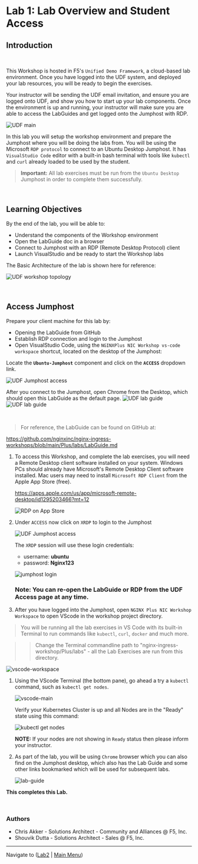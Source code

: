 # Lab 1: Lab Overview and Student Access

## Introduction

<br/>

This Workshop is hosted in F5's `Unified Demo Framework`, a cloud-based lab environment.  Once you have logged into the UDF system, and deployed your lab resources, you will be ready to begin the exercises.  

Your instructor will be sending the UDF email invitation, and ensure you are logged onto UDF, and show you how to start up your lab components.  Once the environment is up and running, your instructor will make sure you are able to access the LabGuides and get logged onto the Jumphost with RDP.

![UDF main](media/lab1_udf-main.png)

In this lab you will setup the workshop environment and prepare the Jumphost where you will be doing the labs from. You will be using the Microsoft `RDP protocol` to connect to an Ubuntu Desktop Jumphost.  It has `VisualStudio Code` editor with a built-in bash terminal with tools like `kubectl` and `curl` already loaded to be used by the student.

> **Important:** All lab exercises must be run from the `Ubuntu Desktop` Jumphost in order to complete them successfully.

<br/>

## Learning Objectives 

By the end of the lab, you will be able to: 

- Understand the components of the Workshop environment
- Open the LabGuide doc in a browser
- Connect to Jumphost with an RDP (Remote Desktop Protocol) client
- Launch VisualStudio and be ready to start the Workshop labs

The Basic Architecture of the lab is shown here for reference:

![UDF workshop topology](media/udf-lab-topology.png)

<br/>

## Access Jumphost

Prepare your client machine for this lab by: 

- Opening the LabGuide from GitHub
- Establish RDP connection and login to the Jumphost
- Open VisualStudio Code, using the `NGINXPlus NIC Workshop vs-code workspace` shortcut, located on the desktop of the Jumphost:

Locate the **`Ubuntu-Jumphost`** component and click on the **`ACCESS`** dropdown link.

   ![UDF Jumphost access](media/lab1_udf-jumphost-access.png)


After you connect to the Jumphost, open Chrome from the Desktop, which should open this LabGuide as the default page.
     ![UDF lab guide](media/lab_guide.png)
     ![UDF lab guide](media/lab1_lab-guide-outline.png)

</br>

> For reference, the LabGuide can be found on GitHub at:

https://github.com/nginxinc/nginx-ingress-workshops/blob/main/Plus/labs/LabGuide.md


1. To access this Workshop, and complete the lab exercises, you will need a Remote Desktop client software installed on your system. Windows PCs should already have Microsoft's Remote Desktop Client software installed. Mac users may need to install `Microsoft RDP Client` from the Apple App Store (free). 

   https://apps.apple.com/us/app/microsoft-remote-desktop/id1295203466?mt=12

   ![RDP on App Store](media/lab1-rdp-applestore.png)

1. Under `ACCESS` now click on `XRDP` to login to the Jumphost

   ![UDF Jumphost access](media/lab1_udf-jumphost-access.png)

   The `XRDP` session will use these login credentials:

   - username: **ubuntu**
   - password: **Nginx123**

   ![jumphost login](media/jumphost_login.png)
      
   ### Note: You can re-open the LabGuide or RDP from the UDF Access page at any time.

1. After you have logged into the Jumphost, open `NGINX Plus NIC Workshop Workspace` to open VScode in the workshop project directory. 

> You will be running all the lab exercises in VS Code with its built-in Terminal to run commands like `kubectl`, `curl`, `docker` and much more.

>> Change the Terminal commandline path to "nginx-ingress-workshop/Plus/labs" - all the Lab Exercises are run from this directory.

   ![vscode-workspace](media/vscode-workspace.png)

1. Using the VScode Terminal (the bottom pane), go ahead a try a `kubectl` command, such as `kubectl get nodes`.

      ![vscode-main](media/vscode-main.png)

      Verify your Kubernetes Cluster is up and all Nodes are in the "Ready" state using this command:

      ![kubectl get nodes](media/lab1_k-get-nodes.png)

      **NOTE:** If your nodes are not showing in `Ready` status then please inform your instructor.

1. As part of the lab, you will be using `Chrome` browser which you can also find on the Jumphost desktop, which also has the Lab Guide and some other links bookmarked which will be used for subsequent labs.

   ![lab-guide](media/lab_guide.png)

**This completes this Lab.**

<br/>

### Authors
- Chris Akker - Solutions Architect - Community and Alliances @ F5, Inc.
- Shouvik Dutta - Solutions Architect - Sales @ F5, Inc.

-------------

Navigate to ([Lab2](../lab2/readme.md) | [Main Menu](../LabGuide.md))
